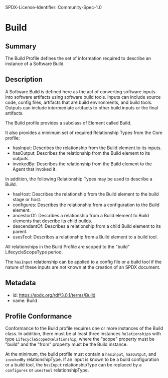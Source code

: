 SPDX-License-Identifier: Community-Spec-1.0

# Build

## Summary

The Build Profile defines the set of information required to describe an
instance of a Software Build.

## Description

A Software Build is defined here as the act of converting software inputs into
software artifacts using software build tools. Inputs can include source code,
config files, artifacts that are build environments, and build tools. Outputs
can include intermediate artifacts to other build inputs or the final
artifacts.

The Build profile provides a subclass of Element called Build.

It also provides a minimum set of required Relationship Types from the Core
profile:

- hasInput: Describes the relationship from the Build element to its inputs.
- hasOutput: Describes the relationship from the Build element to its outputs.
- invokedBy: Describes the relationship from the Build element to the Agent
  that invoked it.

In addition, the following Relationship Types may be used to describe a Build.

- hasHost: Describes the relationship from the Build element to the build stage
  or host.
- configures: Describes the relationship from a configuration to the Build
  element.
- ancestorOf: Describes a relationship from a Build element to Build elements
  that describe its child builds.
- descendantOf: Describes a relationship from a child Build element to its
  parent.
- usesTool: Describes a relationship from a Build element to a build tool.

All relationships in the Build Profile are scoped to the "build"
LifecycleScopeType period.

The `hasInput` relationship can be applied to a config file or a build tool if
the nature of these inputs are not known at the creation of an SPDX document.

## Metadata

- id: https://spdx.org/rdf/3.0.1/terms/Build
- name: Build

## Profile Conformance

Conformance to the Build profile requires one or more instances of the Build
class. In addition, there must be at least three instances `Relationship`s with
type `LifecycleScopedRelationship`, where the "scope" property must be "build"
and the "from" property must be the Build instance.

At the minimum, the build profile must contain a `hasInput`, `hasOutput`, and
`invokedBy` relationshipType. If an input is known to be a build configuration
or a build tool, the `hasInput` relationshipType can be replaced by a
`configures` or `usesTool` relationshipType.
